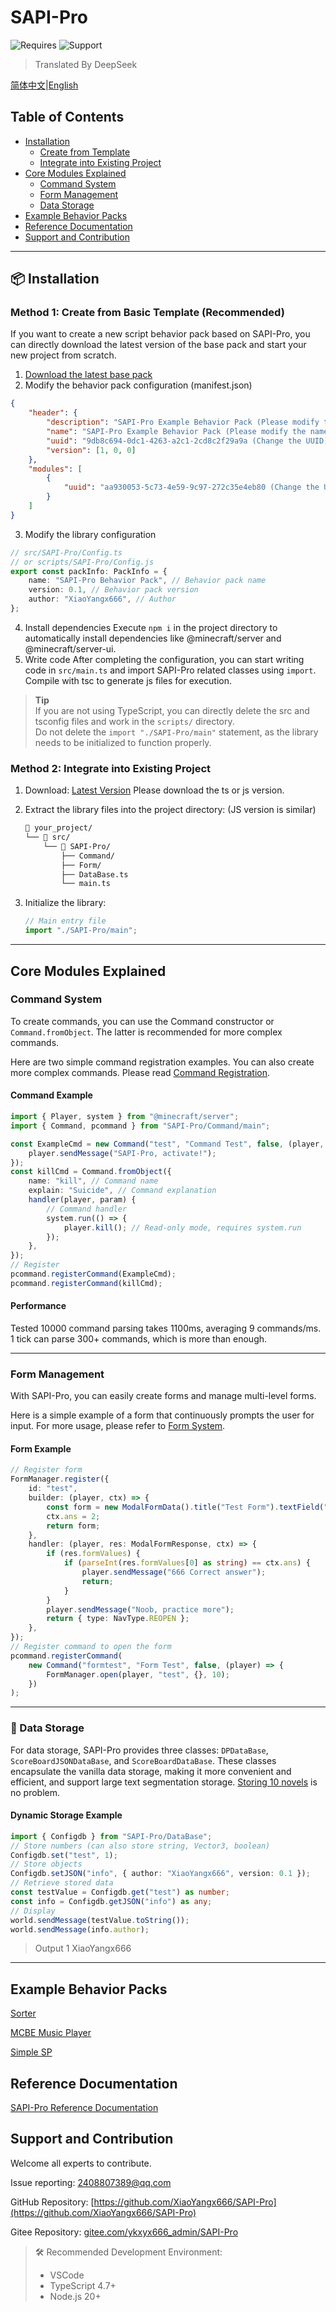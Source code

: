 # SAPI-Pro

![Requires](https://img.shields.io/badge/Dependencies-SAPI%201.18%20Beta-red) ![Support](https://img.shields.io/badge/Supported%20Version-MCBE1.21.6x-green)

> Translated By DeepSeek

[简体中文](README.md)|[English](README_EN.md)

## Table of Contents

-   [Installation](#installation)
    -   [Create from Template](#method-1-create-from-basic-template-recommended)
    -   [Integrate into Existing Project](#method-2-integrate-into-existing-project)
-   [Core Modules Explained](#core-modules-explained)
    -   [Command System](#command-system)
    -   [Form Management](#form-management)
    -   [Data Storage](#-data-storage)
-   [Example Behavior Packs](#example-behavior-packs)
-   [Reference Documentation](#reference-documentation)
-   [Support and Contribution](#support-and-contribution)

---

## 📦 Installation

### Method 1: Create from Basic Template (Recommended)

If you want to create a new script behavior pack based on SAPI-Pro, you can directly download the latest version of the base pack and start your new project from scratch.

1. [Download the latest base pack](https://github.com/XiaoYangx666/SAPI-Pro/releases/latest)
2. Modify the behavior pack configuration (manifest.json)

```json
{
    "header": {
        "description": "SAPI-Pro Example Behavior Pack (Please modify the description)",
        "name": "SAPI-Pro Example Behavior Pack (Please modify the name)",
        "uuid": "9db8c694-0dc1-4263-a2c1-2cd8c2f29a9a (Change the UUID)",
        "version": [1, 0, 0]
    },
    "modules": [
        {
            "uuid": "aa930053-5c73-4e59-9c97-272c35e4eb80 (Change the UUID)"
        }
    ]
}
```

3. Modify the library configuration

```typescript
// src/SAPI-Pro/Config.ts
// or scripts/SAPI-Pro/Config.js
export const packInfo: PackInfo = {
    name: "SAPI-Pro Behavior Pack", // Behavior pack name
    version: 0.1, // Behavior pack version
    author: "XiaoYangx666", // Author
};
```

4. Install dependencies
   Execute `npm i` in the project directory to automatically install dependencies like @minecraft/server and @minecraft/server-ui.
5. Write code
   After completing the configuration, you can start writing code in `src/main.ts` and import SAPI-Pro related classes using `import`. Compile with tsc to generate js files for execution.

> **Tip**  
> If you are not using TypeScript, you can directly delete the src and tsconfig files and work in the `scripts/` directory.  
> Do not delete the `import "./SAPI-Pro/main"` statement, as the library needs to be initialized to function properly.

### Method 2: Integrate into Existing Project

1. Download: [Latest Version](https://github.com/XiaoYangx666/SAPI-Pro/releases/latest) Please download the ts or js version.

2. Extract the library files into the project directory: (JS version is similar)

    ```bash
    📂 your_project/
    └── 📂 src/
        └── 📂 SAPI-Pro/
            ├── Command/
            ├── Form/
            ├── DataBase.ts
            └── main.ts
    ```

3. Initialize the library:
    ```typescript
    // Main entry file
    import "./SAPI-Pro/main";
    ```

---

## Core Modules Explained

### Command System

To create commands, you can use the Command constructor or `Command.fromObject`. The latter is recommended for more complex commands.

Here are two simple command registration examples. You can also create more complex commands. Please read [Command Registration](./tutorial/command.md).

#### Command Example

```typescript
import { Player, system } from "@minecraft/server";
import { Command, pcommand } from "SAPI-Pro/Command/main";

const ExampleCmd = new Command("test", "Command Test", false, (player, param) => {
    player.sendMessage("SAPI-Pro, activate!");
});
const killCmd = Command.fromObject({
    name: "kill", // Command name
    explain: "Suicide", // Command explanation
    handler(player, param) {
        // Command handler
        system.run(() => {
            player.kill(); // Read-only mode, requires system.run
        });
    },
});
// Register
pcommand.registerCommand(ExampleCmd);
pcommand.registerCommand(killCmd);
```

#### Performance

Tested 10000 command parsing takes 1100ms, averaging 9 commands/ms. 1 tick can parse 300+ commands, which is more than enough.

---

### Form Management

With SAPI-Pro, you can easily create forms and manage multi-level forms.

Here is a simple example of a form that continuously prompts the user for input. For more usage, please refer to [Form System](./tutorial/form.md#表单系统).

#### Form Example

```typescript
// Register form
FormManager.register({
    id: "test",
    builder: (player, ctx) => {
        const form = new ModalFormData().title("Test Form").textField("1+1=?", "114514");
        ctx.ans = 2;
        return form;
    },
    handler: (player, res: ModalFormResponse, ctx) => {
        if (res.formValues) {
            if (parseInt(res.formValues[0] as string) == ctx.ans) {
                player.sendMessage("666 Correct answer");
                return;
            }
        }
        player.sendMessage("Noob, practice more");
        return { type: NavType.REOPEN };
    },
});
// Register command to open the form
pcommand.registerCommand(
    new Command("formtest", "Form Test", false, (player) => {
        FormManager.open(player, "test", {}, 10);
    })
);
```

---

### 💾 Data Storage

For data storage, SAPI-Pro provides three classes: `DPDataBase`, `ScoreBoardJSONDataBase`, and `ScoreBoardDataBase`. These classes encapsulate the vanilla data storage, making it more convenient and efficient, and support large text segmentation storage. [Storing 10 novels]() is no problem.

#### Dynamic Storage Example

```typescript
import { Configdb } from "SAPI-Pro/DataBase";
// Store numbers (can also store string, Vector3, boolean)
Configdb.set("test", 1);
// Store objects
Configdb.setJSON("info", { author: "XiaoYangx666", version: 0.1 });
// Retrieve stored data
const testValue = Configdb.get("test") as number;
const info = Configdb.getJSON("info") as any;
// Display
world.sendMessage(testValue.toString());
world.sendMessage(info.author);
```

> Output
> 1
> XiaoYangx666

---

## Example Behavior Packs

[Sorter](https://github.com/XiaoYangx666/SAPI-Pro_examples)

[MCBE Music Player](https://gitee.com/ykxyx666_admin/music-player-mcbe)

[Simple SP](https://github.com/XiaoYangx666/SAPI-Pro_examples)

## Reference Documentation

[SAPI-Pro Reference Documentation](./tutorial/README.md)

## Support and Contribution

Welcome all experts to contribute.

Issue reporting: <2408807389@qq.com>

GitHub Repository: [https://github.com/XiaoYangx666/SAPI-Pro](https://github.com/XiaoYangx666/SAPI-Pro)

Gitee Repository: [gitee.com/ykxyx666_admin/SAPI-Pro](gitee.com/ykxyx666_admin/SAPI-Pro)

> 🛠️ Recommended Development Environment:
>
> -   VSCode
> -   TypeScript 4.7+
> -   Node.js 20+
